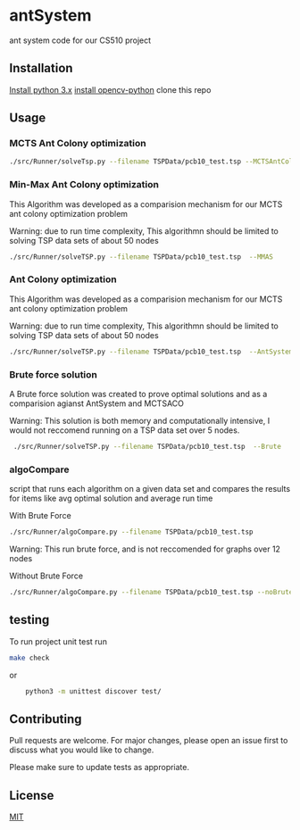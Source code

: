 # antSystem

ant system code for our CS510 project


## Installation

[Install python 3.x](https://wiki.python.org/moin/BeginnersGuide/Download)
[install opencv-python](https://pypi.org/project/opencv-python/)
clone this repo

## Usage


### MCTS Ant Colony optimization

```bash
./src/Runner/solveTsp.py --filename TSPData/pcb10_test.tsp --MCTSAntColony
```

### Min-Max Ant Colony optimization
This Algorithm was developed as a comparision mechanism for our MCTS ant colony optimization problem

Warning: due to run time complexity, This algorithmn should be limited to solving TSP data sets of about 50 nodes
```bash
./src/Runner/solveTSP.py --filename TSPData/pcb10_test.tsp  --MMAS
```
### Ant Colony optimization
This Algorithm was developed as a comparision mechanism for our MCTS ant colony optimization problem

Warning: due to run time complexity, This algorithmn should be limited to solving TSP data sets of about 50 nodes
```bash
./src/Runner/solveTSP.py --filename TSPData/pcb10_test.tsp  --AntSystem
```
### Brute force solution
A Brute force solution was created to prove optimal solutions and as a comparision agianst AntSystem and MCTSACO

Warning: This solution is both memory and computationally intensive, I would not reccomend running on a TSP data set over 5 nodes.

```bash
 ./src/Runner/solveTSP.py --filename TSPData/pcb10_test.tsp  --Brute
 ```

 ### algoCompare

 script that runs each algorithm on a given data set and compares the results for items like avg optimal solution and average run time

 With Brute Force
 ```bash
 ./src/Runner/algoCompare.py --filename TSPData/pcb10_test.tsp
 ```
 Warning: This run brute force, and is not reccomended for graphs over 12 nodes

 Without Brute Force
 ```bash
 ./src/Runner/algoCompare.py --filename TSPData/pcb10_test.tsp --noBrute
 ```
## testing

To run project unit test run 
```bash
make check
```
or
```bash
	python3 -m unittest discover test/
```



## Contributing
Pull requests are welcome. For major changes, please open an issue first to discuss what you would like to change.

Please make sure to update tests as appropriate.

## License
[MIT](https://choosealicense.com/licenses/mit/)
